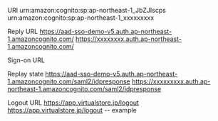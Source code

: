 URI
urn:amazon:cognito:sp:ap-northeast-1_JbZJIscps
urn:amazon:cognito:sp:ap-northeast-1_xxxxxxxxx

Reply URL
https://aad-sso-demo-v5.auth.ap-northeast-1.amazoncognito.com/
https://xxxxxxxx.auth.ap-northeast-1.amazoncognito.com/


Sign-on URL


Replay state
https://aad-sso-demo-v5.auth.ap-northeast-1.amazoncognito.com/saml2/idpresponse
https://xxxxxxxxx.auth.ap-northeast-1.amazoncognito.com/saml2/idpresponse

Logout URL
https://app.virtualstore.jp/logout
https://app.virtualstore.jp/logout -- example
